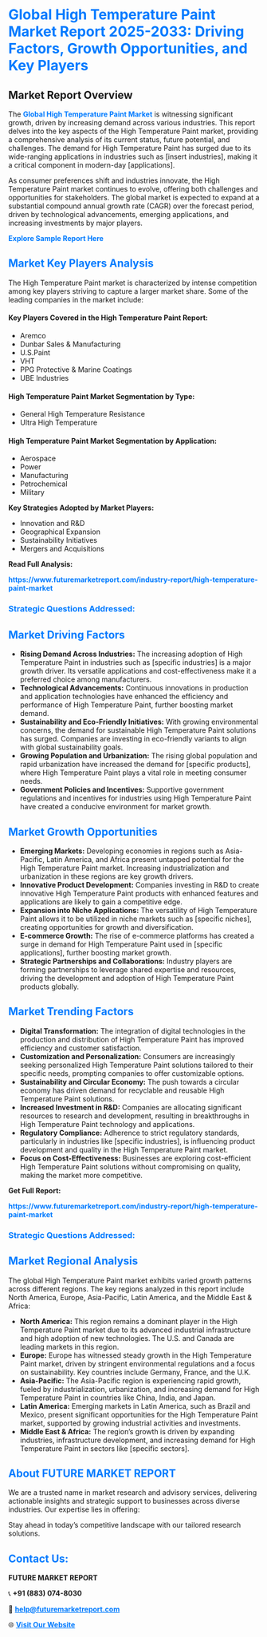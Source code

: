 <h1 style="color: #007BFF;">Global High Temperature Paint Market Report 2025-2033: Driving Factors, Growth Opportunities, and Key Players</h1>

<section id="overview">
<h2>Market Report Overview</h2>
<p>The <a href="https://www.futuremarketreport.com/industry-report/high-temperature-paint-market" style="color: #007BFF; text-decoration: none;"><strong>Global High Temperature Paint Market</strong></a> is witnessing significant growth, driven by increasing demand across various industries. This report delves into the key aspects of the High Temperature Paint market, providing a comprehensive analysis of its current status, future potential, and challenges. The demand for High Temperature Paint has surged due to its wide-ranging applications in industries such as [insert industries], making it a critical component in modern-day [applications].</p>
<p>As consumer preferences shift and industries innovate, the High Temperature Paint market continues to evolve, offering both challenges and opportunities for stakeholders. The global market is expected to expand at a substantial compound annual growth rate (CAGR) over the forecast period, driven by technological advancements, emerging applications, and increasing investments by major players.</p>
</section>

<section id="overview">
<p><a href="https://www.futuremarketreport.com/request-sample/reportId=52343" style="color: #007BFF; text-decoration: none;"><strong>Explore Sample Report Here</strong></a></p>
</section>

<section id="key-players">
<h2 style="color: #007BFF;">Market Key Players Analysis</h2>
<p>The High Temperature Paint market is characterized by intense competition among key players striving to capture a larger market share. Some of the leading companies in the market include:</p>
<h4>Key Players Covered in the High Temperature Paint Report:</h4>
<ul><li>Aremco</li><li>Dunbar Sales &amp; Manufacturing</li><li>U.S.Paint</li><li>VHT</li><li>PPG Protective &amp; Marine Coatings</li><li>UBE Industries</li></ul>
<h4>High Temperature Paint Market Segmentation by Type:</h4>
<ul><li>General High Temperature Resistance</li><li>Ultra High Temperature</li></ul>

<h4>High Temperature Paint Market Segmentation by Application:</h4>
<ul><li>Aerospace</li><li>Power</li><li>Manufacturing</li><li>Petrochemical</li><li>Military</li></ul>
<p><strong>Key Strategies Adopted by Market Players:</strong></p>
<ul>
<li>Innovation and R&D</li>
<li>Geographical Expansion</li>
<li>Sustainability Initiatives</li>
<li>Mergers and Acquisitions</li>
</ul>
</section>

<section>
<p><strong>Read Full Analysis: </strong></p><a href="https://www.futuremarketreport.com/industry-report/high-temperature-paint-market" style="color: #007BFF; text-decoration: none;"><strong>https://www.futuremarketreport.com/industry-report/high-temperature-paint-market</strong></a>
<h3 style="color: #007BFF;">Strategic Questions Addressed:</h3>
</section>

<section id="driving-factors">
<h2 style="color: #007BFF;">Market Driving Factors</h2>
<ul>
<li><strong>Rising Demand Across Industries:</strong> The increasing adoption of High Temperature Paint in industries such as [specific industries] is a major growth driver. Its versatile applications and cost-effectiveness make it a preferred choice among manufacturers.</li>
<li><strong>Technological Advancements:</strong> Continuous innovations in production and application technologies have enhanced the efficiency and performance of High Temperature Paint, further boosting market demand.</li>
<li><strong>Sustainability and Eco-Friendly Initiatives:</strong> With growing environmental concerns, the demand for sustainable High Temperature Paint solutions has surged. Companies are investing in eco-friendly variants to align with global sustainability goals.</li>
<li><strong>Growing Population and Urbanization:</strong> The rising global population and rapid urbanization have increased the demand for [specific products], where High Temperature Paint plays a vital role in meeting consumer needs.</li>
<li><strong>Government Policies and Incentives:</strong> Supportive government regulations and incentives for industries using High Temperature Paint have created a conducive environment for market growth.</li>
</ul>
</section>

<section id="growth-opportunities">
<h2 style="color: #007BFF;">Market Growth Opportunities</h2>
<ul>
<li><strong>Emerging Markets:</strong> Developing economies in regions such as Asia-Pacific, Latin America, and Africa present untapped potential for the High Temperature Paint market. Increasing industrialization and urbanization in these regions are key growth drivers.</li>
<li><strong>Innovative Product Development:</strong> Companies investing in R&D to create innovative High Temperature Paint products with enhanced features and applications are likely to gain a competitive edge.</li>
<li><strong>Expansion into Niche Applications:</strong> The versatility of High Temperature Paint allows it to be utilized in niche markets such as [specific niches], creating opportunities for growth and diversification.</li>
<li><strong>E-commerce Growth:</strong> The rise of e-commerce platforms has created a surge in demand for High Temperature Paint used in [specific applications], further boosting market growth.</li>
<li><strong>Strategic Partnerships and Collaborations:</strong> Industry players are forming partnerships to leverage shared expertise and resources, driving the development and adoption of High Temperature Paint products globally.</li>
</ul>
</section>

<section id="trending-factors">
<h2 style="color: #007BFF;">Market Trending Factors</h2>
<ul>
<li><strong>Digital Transformation:</strong> The integration of digital technologies in the production and distribution of High Temperature Paint has improved efficiency and customer satisfaction.</li>
<li><strong>Customization and Personalization:</strong> Consumers are increasingly seeking personalized High Temperature Paint solutions tailored to their specific needs, prompting companies to offer customizable options.</li>
<li><strong>Sustainability and Circular Economy:</strong> The push towards a circular economy has driven demand for recyclable and reusable High Temperature Paint solutions.</li>
<li><strong>Increased Investment in R&D:</strong> Companies are allocating significant resources to research and development, resulting in breakthroughs in High Temperature Paint technology and applications.</li>
<li><strong>Regulatory Compliance:</strong> Adherence to strict regulatory standards, particularly in industries like [specific industries], is influencing product development and quality in the High Temperature Paint market.</li>
<li><strong>Focus on Cost-Effectiveness:</strong> Businesses are exploring cost-efficient High Temperature Paint solutions without compromising on quality, making the market more competitive.</li>
</ul>
</section>

<section>
<p><strong>Get Full Report: </strong></p><a href="https://www.futuremarketreport.com/industry-report/high-temperature-paint-market" style="color: #007BFF; text-decoration: none;"><strong>https://www.futuremarketreport.com/industry-report/high-temperature-paint-market</strong></a>
<h3 style="color: #007BFF;">Strategic Questions Addressed:</h3>
</section>


<section id="regional-analysis">
<h2 style="color: #007BFF;">Market Regional Analysis</h2>
<p>The global High Temperature Paint market exhibits varied growth patterns across different regions. The key regions analyzed in this report include North America, Europe, Asia-Pacific, Latin America, and the Middle East & Africa:</p>
<ul>
<li><strong>North America:</strong> This region remains a dominant player in the High Temperature Paint market due to its advanced industrial infrastructure and high adoption of new technologies. The U.S. and Canada are leading markets in this region.</li>
<li><strong>Europe:</strong> Europe has witnessed steady growth in the High Temperature Paint market, driven by stringent environmental regulations and a focus on sustainability. Key countries include Germany, France, and the U.K.</li>
<li><strong>Asia-Pacific:</strong> The Asia-Pacific region is experiencing rapid growth, fueled by industrialization, urbanization, and increasing demand for High Temperature Paint in countries like China, India, and Japan.</li>
<li><strong>Latin America:</strong> Emerging markets in Latin America, such as Brazil and Mexico, present significant opportunities for the High Temperature Paint market, supported by growing industrial activities and investments.</li>
<li><strong>Middle East & Africa:</strong> The region’s growth is driven by expanding industries, infrastructure development, and increasing demand for High Temperature Paint in sectors like [specific sectors].</li>
</ul>
</section>

<footer>
<h2 style="color: #007BFF;">About FUTURE MARKET REPORT</h2>
<p>We are a trusted name in market research and advisory services, delivering actionable insights and strategic support to businesses across diverse industries. Our expertise lies in offering:</p>

<p>Stay ahead in today’s competitive landscape with our tailored research solutions.</p>

<h2 style="color: #007BFF;">Contact Us:</h2>
<p><strong>FUTURE MARKET REPORT</strong></p>
<p>📞 <strong>+91 (883) 074-8030</strong></p>
<p>📧 <strong><a href="mailto:help@futuremarketreport.com" style="color: #007BFF;">help@futuremarketreport.com</a></strong></p>
<p>🌐 <strong><a href="https://www.futuremarketreport.com/" style="color: #007BFF;">Visit Our Website</a></strong></p>
</footer>